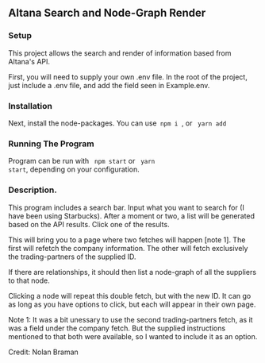 ## Altana Search and Node-Graph Render

### Setup

This project allows the search and render of information based from Altana's API.

First, you will need to supply your own .env file. In the root of the project, just include a .env file, and add the field seen in Example.env.

### Installation

Next, install the node-packages. You can use<code> npm i </code>, or <code> yarn add</code>

### Running The Program

Program can be run with <code> npm start</code> or <code> yarn start</code>, depending on your configuration.

### Description.

This program includes a search bar. Input what you want to search for (I have been using Starbucks). After a moment or two, a list will be generated based on the API results. Click one of the results.

This will bring you to a page where two fetches will happen [note 1]. The first will refetch the company information. The other will fetch exclusively the trading-partners of the supplied ID.

If there are relationships, it should then list a node-graph of all the suppliers to that node.

Clicking a node will repeat this double fetch, but with the new ID. It can go as long as you have options to click, but each will appear in their own page.

Note 1:
It was a bit unessary to use the second trading-partners fetch, as it was a field under the company fetch. But the supplied instructions mentioned to that both were available, so I wanted to include it as an option.

Credit: Nolan Braman
